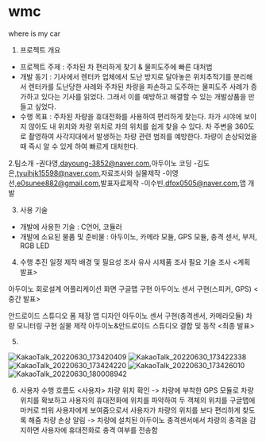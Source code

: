 # wmc
where is my car
1. 프로젝트 개요
- 프로젝트 주제
: 주차된 차 편리하게 찾기 & 물피도주에 빠른 대처법
- 개발 동기
: 기사에서 렌터카 업체에서 도난 방지로 달아놓은 위치추적기를 분리해서 
렌터카를 도난당한 사례와 주차된 차량을 파손하고 도주하는 물피도주 사례가 증가하고 있다는 기사를 읽었다. 그래서 이를 예방하고 해결할 수 있는 개발상품을 만들고 싶었다.
- 수행 목표
: 주차된 차량을 휴대전화를 사용하여 편리하게 찾는다. 
차가 시야에 보이지 않아도 내 위치와 차량 위치로 차의 위치를 쉽게 찾을 수 있다.
차 주변을 360도로 촬영하여 사각지대에서 발생하는 차량 관련 범죄를 예방한다.
차량이 손상되었을 때 즉시 알 수 있게 하여 빠르게 대처한다.

2.팀소개
-권다영,dayoung-3852@naver.com,아두이노 코딩
-김도은,tyuihjk15598@naver.com,자료조사와 실물제작
-이영선,e0sunee882@gmail.com,발표자료제작
-이수빈,dfox0505@naver.com,앱 개발


3. 사용 기술
- 개발에 사용한 기술
: C언어, 코듈러
- 개발에 소요된 물품 및 준비물 
: 아두이노, 카메라 모듈, GPS 모듈, 충격 센서, 부저, RGB LED

4. 수행 추진 일정
제작 배경 및 필요성 조사
유사 시제품 조사
필요 기술 조사
<계획 발표>

아두이노 회로설계 
어플리케이션 화면 구글맵 구현
아두이노 센서 구현(스피커, GPS)
<중간 발표>

안드로이드 스튜디오 폼 제장
앱 디자인 
아두이노 센서 구현(충격센서, 카메라모듈)
차량 모니터링 구현
실물 제작
아두이노&안드로이드 스튜디오 결합 및 동작
<최종 발표>

5.
![KakaoTalk_20220630_173420409](https://user-images.githubusercontent.com/102715716/176637442-66d36f3d-a4dd-45b7-b6a0-db752004c153.jpg)
![KakaoTalk_20220630_173422338](https://user-images.githubusercontent.com/102715716/176637554-e49cff9b-25d9-41ea-bcbb-6db2a03f3bae.jpg)
![KakaoTalk_20220630_173424220](https://user-images.githubusercontent.com/102715716/176637658-3d5a586b-2dd2-476b-8b5f-2cf2909347ac.jpg)
![KakaoTalk_20220630_173426010](https://user-images.githubusercontent.com/102715716/176637667-35c35b7e-adb6-4662-b89e-c8524e68bcf9.jpg)
![KakaoTalk_20220630_180008942](https://user-images.githubusercontent.com/102715716/176637692-ac809f0c-23cf-4c0d-a90c-63435a3d0343.jpg)




6. 사용자 수행 흐름도
<사용자>
차량 위치 확인 -> 차량에 부착한 GPS 모듈로 차량 위치를 확보하고 사용자의 휴대전화에 위치를 
파악하여 두 객체의 위치를 구글맵에 마커로 띄워 사용자에게 보여줌으로서 사용자가 차량의 위치를
보다 편리하게 찾도록 해줌
차량 손상 알림 -> 차량에 설치된 아두이노 충격센서에서 차량의 충격을 감지하면 사용자에 휴대전화로 
충격 여부를 전송함
